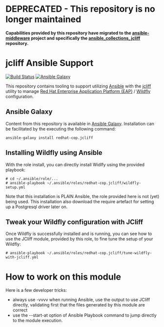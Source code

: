 # DEPRECATED - This repository is no longer maintained

**Capabilities provided by this repository have migrated to the [ansible-middleware](https://github.com/ansible-middleware) project and specifically the [ansible_collections_jcliff](https://github.com/ansible-middleware/ansible_collections_jcliff) repository.**

# jcliff Ansible Support

[![Build Status](https://travis-ci.org/redhat-cop/jboss_eap.svg)](https://travis-ci.org/redhat-cop/automate-jcliff)
[![Ansible Galaxy](https://img.shields.io/badge/galaxy-redhatcop.jcliff-blue.svg)](https://galaxy.ansible.com/redhat-cop/jcliff)

This repository contains tooling to support utilizing [Ansible](https://www.ansible.com/) with the [jcliff](https://github.com/bserdar/jcliff) utility to manage [Red Hat Enterprise Application Platform (EAP)](https://www.redhat.com/en/technologies/jboss-middleware/application-platform) / [Wildfly](https://wildfly.org/) configuration.

## Ansible Galaxy

Content from this repository is available in [Ansible Galaxy](https://galaxy.ansible.com/redhat-cop/jcliff). Installation can be facilitated by the executing the following command:

```
ansible-galaxy install redhat-cop.jcliff
```

## Installing Wildfly using Ansible

With the role install, you can directly install Widlfy using the provided playbook:

```
# cd ~/.ansible/role/...
# ansible-playbook ~/.ansible/roles/redhat-cop.jcliff/wildfly-setup.yml
```

Note that this installation is PLAIN Ansible, the role provided here is not (yet) being used. This installation also download the require artefact for setting up a Postgresql driver later on.

## Tweak your Wildfly configuration with JCliff

Once Wildfly is successfully installed and is running, you can see how to use the JCliff module, provided by this role, to fine tune the setup of your Wildfly:

```
# ansible-playbook ~/.ansible/roles/redhat-cop.jcliff/tune-wildfly-with-jcliff.yml
```

# How to work on this module

Here is a few developer tricks:

* always use -vvvv when running Ansible, use the output to use JCliff directly, validating first that the files generated by this module are correct
* use the --start-at option of Ansible Playbook command to jump directly to the module execution.
